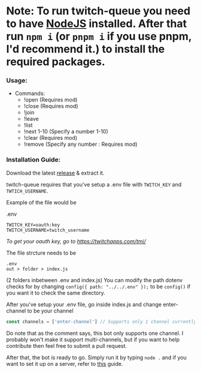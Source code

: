 # Note: To run twitch-queue you need to have [NodeJS](https://nodejs.org/en/) installed. After that run `npm i` (or `pnpm i` if you use pnpm, I'd recommend it.) to install the required packages.

### Usage:
- Commands:
    - !open (Requires mod)
    - !close (Requires mod)
    - !join
    - !leave
    - !list
    - !next 1-10 (Specify a number 1-10)
    - !clear (Requires mod)
    - !remove (Specify any number : Requires mod)

### Installation Guide:

Download the latest [release](https://github.com/Nciklol/twitch-queue/releases) & extract it.

twitch-queue requires that you've setup a .env file with `TWITCH_KEY` and `TWTICH_USERNAME`. 

Example of the file would be

.env
```
TWITCH_KEY=oauth:key
TWITCH_USERNAME=twitch_username
```

*To get your oauth key, go to https://twitchapps.com/tmi/*

The file strcture needs to be

```
.env
out > folder > index.js
```

(2 folders inbetween .env and index.js)
You can modify the path dotenv checks for by changing `config({ path: "../../.env" });` to be `config()` if you want it to check the same directory.

After you've setup your .env file, go inside index.js and change enter-channel to be your channel
```js
const channels = ['enter-channel'] // Supports only 1 channel currently
```
Do note that as the comment says, this bot only supports one channel. I probably won't make it support multi-channels, but if you want to help contribute then feel free to submit a pull request.

After that, the bot is ready to go. Simply run it by typing `node .` and if you want to set it up on a server, refer to [this](https://discordjs.guide/improving-dev-environment/pm2.html) guide.
